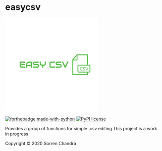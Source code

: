# easycsv
![Alt text](logo.png?raw=true "Title")

[![forthebadge made-with-python](http://ForTheBadge.com/images/badges/made-with-python.svg)](https://www.python.org/)
[![PyPI license](https://img.shields.io/pypi/l/ansicolortags.svg)](https://github.com/SorrenC/easycsv/blob/master/LICENSE)

Provides a group of functions for simple .csv editing
This project is a work in progress 


Copyright © 2020 Sorren Chandra 

